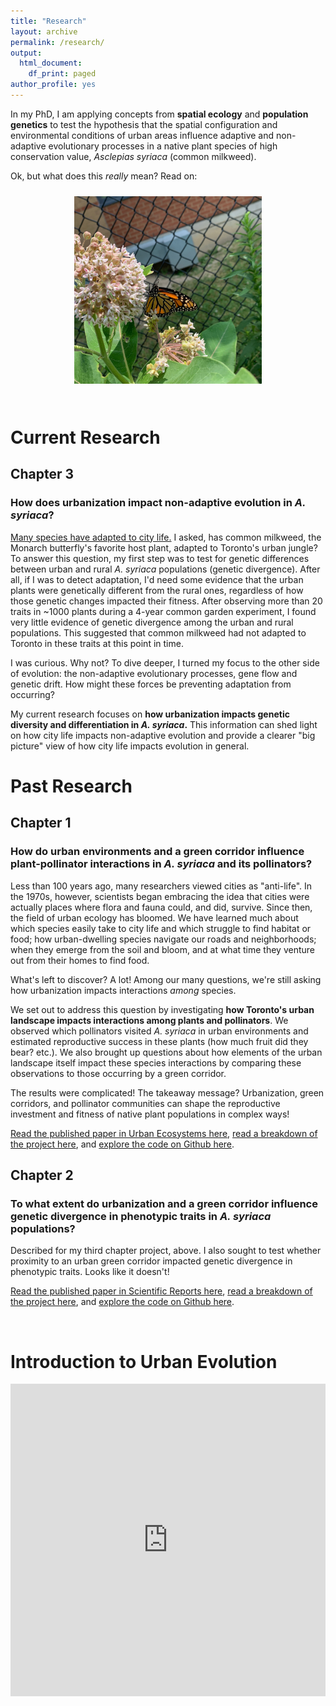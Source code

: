 ```yaml
---
title: "Research"
layout: archive
permalink: /research/
output:
  html_document:
    df_print: paged
author_profile: yes
---
```


In my PhD, I am applying concepts from **spatial ecology** and **population genetics** to test the hypothesis that the spatial configuration and environmental conditions of urban areas influence adaptive and non-adaptive evolutionary processes in a native plant species of high conservation value, *Asclepias syriaca* (common milkweed).

Ok, but what does this *really* mean? Read on:

<div class="fade-in-image" style="text-align: center;">
  <img src="/images/square_mw.jpg" alt="Milkweed with Monarch butterfly in Toronto. PC: Vanessa Nhan" width="300" height="300" hspace="10" vspace="10">
</div>

<br />

# Current Research

## Chapter 3
### How does urbanization impact non-adaptive evolution in *A. syriaca*?

[Many species have adapted to city life.](https://urbanevolution-litc.com/?s=adaptation) I asked, has common milkweed, the Monarch butterfly's favorite host plant, adapted to Toronto's urban jungle? To answer this question, my first step was to test for genetic differences between urban and rural *A. syriaca* populations (genetic divergence). After all, if I was to detect adaptation, I'd need some evidence that the urban plants were genetically different from the rural ones, regardless of how those genetic changes impacted their fitness. After observing more than 20 traits in ~1000 plants during a 4-year common garden experiment, I found very little evidence of genetic divergence among the urban and rural populations. This suggested that common milkweed had not adapted to Toronto in these traits at this point in time.

I was curious. Why not? To dive deeper, I turned my focus to the other side of evolution: the non-adaptive evolutionary processes, gene flow and genetic drift. How might these forces be preventing adaptation from occurring?

My current research focuses on **how urbanization impacts genetic diversity and differentiation in *A. syriaca*.** This information can shed light on how city life impacts non-adaptive evolution and provide a clearer "big picture" view of how city life impacts evolution in general.


# Past Research

## Chapter 1
### How do urban environments and a green corridor influence plant-pollinator interactions in *A. syriaca* and its pollinators?

Less than 100 years ago, many researchers viewed cities as "anti-life". In the 1970s, however, scientists began embracing the idea that cities were actually places where flora and fauna could, and did, survive. Since then, the field of urban ecology has bloomed. We have learned much about which species easily take to city life and which struggle to find habitat or food; how urban-dwelling species navigate our roads and neighborhoods; when they emerge from the soil and bloom, and at what time they venture out from their homes to find food.

What's left to discover? A lot! Among our many questions, we're still asking how urbanization impacts interactions *among* species.

We set out to address this question by investigating **how Toronto's urban landscape impacts interactions among plants and pollinators**. We observed which pollinators visited *A. syriaca* in urban environments and estimated reproductive success in these plants (how much fruit did they bear? etc.). We also brought up questions about how elements of the urban landscape itself impact these species interactions by comparing these observations to those occurring by a green corridor.

The results were complicated! The takeaway message? Urbanization, green corridors, and pollinator communities can shape the reproductive investment and fitness of native plant populations in complex ways!

[Read the published paper in Urban Ecosystems here](https://link.springer.com/article/10.1007/s11252-022-01278-9), [read a breakdown of the project here](https://twitter.com/SophieBreitbart/status/1572968593536458752), and [explore the code on Github here](https://github.com/sbreitbart/observ_study_phenotype).


## Chapter 2
### To what extent do urbanization and a green corridor influence genetic divergence in phenotypic traits in *A. syriaca* populations?

Described for my third chapter project, above. I also sought to test whether proximity to an urban green corridor impacted genetic divergence in phenotypic traits. Looks like it doesn't!

[Read the published paper in Scientific Reports here](https://www.nature.com/articles/s41598-023-47524-8), [read a breakdown of the project here](https://fosstodon.org/@sbreitbart/111522494188075103), and [explore the code on Github here](https://github.com/sbreitbart/urban_genetic_divergence).
  
<br />

# Introduction to Urban Evolution

<iframe src="https://storymaps.arcgis.com/stories/446efee44f8d49578d3c62bfe2c25fc1" width="100%" height="500px" frameborder="0" allowfullscreen allow="geolocation"></iframe>
